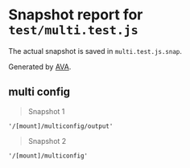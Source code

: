 # Snapshot report for `test/multi.test.js`

The actual snapshot is saved in `multi.test.js.snap`.

Generated by [AVA](https://ava.li).

## multi config

> Snapshot 1

    '/[mount]/multiconfig/output'

> Snapshot 2

    '/[mount]/multiconfig'
